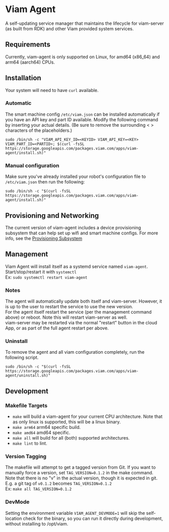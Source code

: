 # Viam Agent
A self-updating service manager that maintains the lifecycle for viam-server (as built from RDK) and other Viam provided system services.

## Requirements
Currently, viam-agent is only supported on Linux, for amd64 (x86_64) and arm64 (aarch64) CPUs.

## Installation
Your system will need to have `curl` available.

### Automatic
The smart machine config `/etc/viam.json` can be installed automatically if you have an API key and part ID available. Modify the following command by inserting your actual details. (Be sure to remove the surrounding < > characters of the placeholders.)
```
sudo /bin/sh -c "VIAM_API_KEY_ID=<KEYID> VIAM_API_KEY=<KEY> VIAM_PART_ID=<PARTID>; $(curl -fsSL https://storage.googleapis.com/packages.viam.com/apps/viam-agent/install.sh)"
```
### Manual configuration
Make sure you've already installed your robot's configuration file to `/etc/viam.json` then run the following:
```
sudo /bin/sh -c "$(curl -fsSL https://storage.googleapis.com/packages.viam.com/apps/viam-agent/install.sh)"
```

## Provisioning and Networking
The current version of viam-agent includes a device provisioning subsystem that can help set up wifi and smart machine configs. For more info, see the [Provisioning Subsystem](https://github.com/viamrobotics/agent-provisioning)

## Management
Viam Agent will install itself as a systemd service named `viam-agent`. Start/stop/restart it with `systemctl`  
Ex: `sudo systemctl restart viam-agent`

### Notes
The agent will automatically update both itself and viam-server. However, it is up to the user to restart the service to use the new version.  
For the agent itself restart the service (per the management command above) or reboot. Note this will restart viam-server as well.  
viam-server may be restarted via the normal "restart" button in the cloud App, or as part of the full agent restart per above.  

### Uninstall
To remove the agent and all viam configuration completely, run the following script.
```
sudo /bin/sh -c "$(curl -fsSL https://storage.googleapis.com/packages.viam.com/apps/viam-agent/uninstall.sh)"
```

## Development

### Makefile Targets
* `make` will build a viam-agent for your current CPU architecture. Note that as only linux is supported, this will be a linux binary.  
* `make arm64` arm64 specific build.
* `make amd64` amd64 specific.  
* `make all` will build for all (both) supported architectures.  
* `make lint` to lint.

### Version Tagging
The makefile will attempt to get a tagged version from Git. If you want to manually force a version, set `TAG_VERSION=0.1.2` in the make command.  
Note that there is no "v" in the actual version, though it is expected in git. E.g. a git tag of `v0.1.2` becomes `TAG_VERSION=0.1.2`  
Ex: `make all TAG_VERSION=0.1.2`

### DevMode
Setting the environment variable `VIAM_AGENT_DEVMODE=1` will skip the self-location check for the binary, so you can run it directly during development, without installing to /opt/viam.
